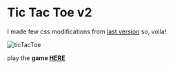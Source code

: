 # Tic Tac Toe v2 
I made few css modifications from [last version](https://github.com/talisma-cassoma/tic-tac-toe-1.git) so, voila!

![ticTacToe](https://user-images.githubusercontent.com/62837677/93837964-55980780-fc88-11ea-909f-6f5d7abea1ec.PNG)

play the **game [HERE](https://tic-tac-toe-better-than-all.talismamanuel.repl.co/)**


